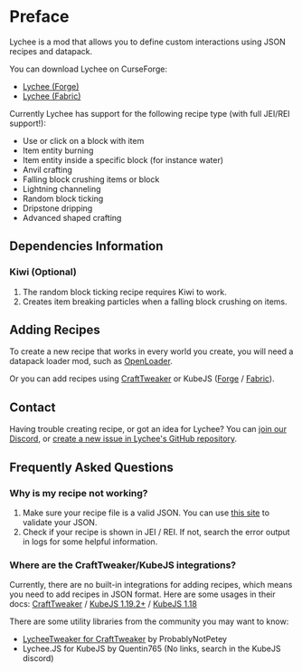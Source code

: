 # Preface

Lychee is a mod that allows you to define custom interactions using JSON recipes and datapack.

You can download Lychee on CurseForge:

- [Lychee (Forge)](https://www.curseforge.com/minecraft/mc-mods/lychee)
- [Lychee (Fabric)](https://www.curseforge.com/minecraft/mc-mods/lychee-fabric)

Currently Lychee has support for the following recipe type (with full JEI/REI support!):

- Use or click on a block with item
- Item entity burning
- Item entity inside a specific block (for instance water)
- Anvil crafting
- Falling block crushing items or block
- Lightning channeling
- Random block ticking
- Dripstone dripping
- Advanced shaped crafting

## Dependencies Information

### Kiwi (Optional)

1. The random block ticking recipe requires Kiwi to work.
2. Creates item breaking particles when a falling block crushing on items.

## Adding Recipes

To create a new recipe that works in every world you create, you will need a datapack loader mod, such as [OpenLoader](https://www.curseforge.com/minecraft/mc-mods/open-loader).

Or you can add recipes using [CraftTweaker](https://www.curseforge.com/minecraft/mc-mods/crafttweaker) or KubeJS ([Forge](https://www.curseforge.com/minecraft/mc-mods/kubejs-forge) / [Fabric](https://www.curseforge.com/minecraft/mc-mods/kubejs-fabric)).

## Contact

Having trouble creating recipe, or got an idea for Lychee? You can [join our Discord](http://discord.snownee.com/), or [create a new issue in Lychee's GitHub repository](https://github.com/Snownee/Lychee/issues).

## Frequently Asked Questions

### Why is my recipe not working?

1. Make sure your recipe file is a valid JSON. You can use [this site](https://jsonlint.com/) to validate your JSON.
2. Check if your recipe is shown in JEI / REI. If not, search the error output in logs for some helpful information.

### Where are the CraftTweaker/KubeJS integrations?

Currently, there are no built-in integrations for adding recipes, which means you need to add recipes in JSON format. Here are some usages in their docs: [CraftTweaker](https://docs.blamejared.com/1.19/en/vanilla/api/recipe/manager/GenericRecipesManager#addJsonRecipe) / [KubeJS 1.19.2+](https://mods.latvian.dev/books/kubejs/page/recipes-event-servereventsrecipes#bkmrk-custom%2Fmodded-json-r) / [KubeJS 1.18](https://mods.latvian.dev/books/kubejs-legacy/page/recipeeventjs)

There are some utility libraries from the community you may want to know:

 - [LycheeTweaker for CraftTweaker](https://github.com/ProbablyNotPetey/LycheeTweaker) by ProbablyNotPetey
 - Lychee.JS for KubeJS by Quentin765 (No links, search in the KubeJS discord)

